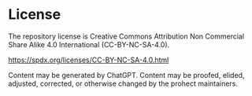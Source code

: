 # License

The repository license is Creative Commons Attribution Non Commercial Share Alike 4.0 International (CC-BY-NC-SA-4.0).

<https://spdx.org/licenses/CC-BY-NC-SA-4.0.html>

Content may be generated by ChatGPT. Content may be proofed, elided, adjusted, corrected, or otherwise changed by the prohect maintainers.
